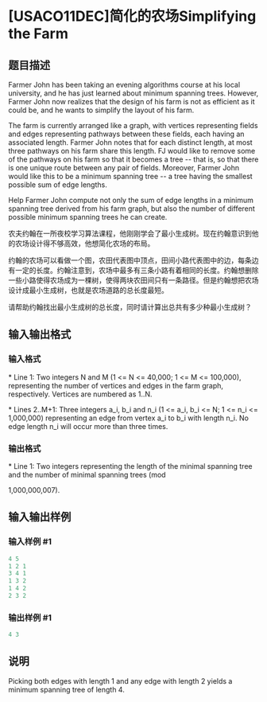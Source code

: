 # [USACO11DEC]简化的农场Simplifying the Farm

## 题目描述

Farmer John has been taking an evening algorithms course at his local university, and he has just learned about minimum spanning trees. However, Farmer John now realizes that the design of his farm is not as efficient as it could be, and he wants to simplify the layout of his farm.

The farm is currently arranged like a graph, with vertices representing fields and edges representing pathways between these fields, each having an associated length. Farmer John notes that for each distinct length, at most three pathways on his farm share this length. FJ would like to remove some of the pathways on his farm so that it becomes a tree -- that is, so that there is one unique route between any pair of fields. Moreover, Farmer John would like this to be a minimum spanning tree -- a tree having the smallest possible sum of edge lengths.

Help Farmer John compute not only the sum of edge lengths in a minimum spanning tree derived from his farm graph, but also the number of different possible minimum spanning trees he can create.

农夫约翰在一所夜校学习算法课程，他刚刚学会了最小生成树。现在约翰意识到他的农场设计得不够高效，他想简化农场的布局。

约翰的农场可以看做一个图，农田代表图中顶点，田间小路代表图中的边，每条边有一定的长度。约翰注意到，农场中最多有三条小路有着相同的长度。约翰想删除一些小路使得农场成为一棵树，使得两块农田间只有一条路径。但是约翰想把农场设计成最小生成树，也就是农场道路的总长度最短。

请帮助约翰找出最小生成树的总长度，同时请计算出总共有多少种最小生成树？

## 输入输出格式

### 输入格式

\* Line 1: Two integers N and M (1 <= N <= 40,000; 1 <= M <= 100,000), representing the number of vertices and edges in the farm graph, respectively. Vertices are numbered as 1..N.

\* Lines 2..M+1: Three integers a\_i, b\_i and n\_i (1 <= a\_i, b\_i <= N; 1 <= n\_i <= 1,000,000) representing an edge from vertex a\_i to b\_i with length n\_i. No edge length n\_i will occur more than three times.

### 输出格式

\* Line 1: Two integers representing the length of the minimal spanning tree and the number of minimal spanning trees (mod

1,000,000,007).

## 输入输出样例

### 输入样例 #1

```cpp
4 5 
1 2 1 
3 4 1 
1 3 2 
1 4 2 
2 3 2 

```
### 输出样例 #1

```cpp
4 3 

```
## 说明

Picking both edges with length 1 and any edge with length 2 yields a minimum spanning tree of length 4.


